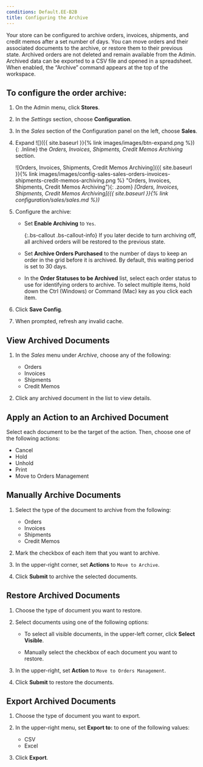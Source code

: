 ```yaml
---
conditions: Default.EE-B2B
title: Configuring the Archive
---
```


Your store can be configured to archive orders, invoices, shipments, and credit memos after a set number of days. You can move orders and their associated documents to the archive, or restore them to their previous state. Archived orders are not deleted and remain available from the Admin. Archived data can be exported to a CSV file and opened in a spreadsheet. When enabled, the “Archive” command appears at the top of the workspace.

## To configure the order archive:

1. On the Admin menu, click **Stores**.

1. In the _Settings_ section, choose **Configuration**.

1. In the _Sales_ section of the Configuration panel on the left, choose **Sales**.

1. Expand ![]({{ site.baseurl }}{% link images/images/btn-expand.png %}){: .Inline} the _Orders, Invoices, Shipments, Credit Memos Archiving_ section.

    ![Orders, Invoices, Shipments, Credit Memos Archiving]({{ site.baseurl }}{% link images/images/config-sales-sales-orders-invoices-shipments-credit-memos-archiving.png %} "Orders, Invoices, Shipments, Credit Memos Archiving"){: .zoom}
    _[Orders, Invoices, Shipments, Credit Memos Archiving]({{ site.baseurl }}{% link configuration/sales/sales.md %})_

1. Configure the archive:

    - Set **Enable Archiving** to `Yes`.

        {:.bs-callout .bs-callout-info}
        If you later decide to turn archiving off, all archived orders will be restored to the previous state.

    - Set **Archive Orders Purchased** to the number of days to keep an order in the grid before it is archived. By default, this waiting period is set to 30 days.

    - In the **Order Statuses to be Archived** list, select each order status to use for identifying orders to archive. To select multiple items, hold down the Ctrl (Windows) or Command (Mac) key as you click each item.

1. Click **Save Config**.

1. When prompted, refresh any invalid cache.

## View Archived Documents

1. In the _Sales_ menu under _Archive_, choose any of the following:

    - Orders
    - Invoices
    - Shipments
    - Credit Memos

1. Click any archived document in the list to view details.

## Apply an Action to an Archived Document

Select each document to be the target of the action. Then, choose one of the following actions:

- Cancel
- Hold
- Unhold
- Print
- Move to Orders Management

## Manually Archive Documents

1. Select the type of the document to archive from the following:

    - Orders
    - Invoices
    - Shipments
    - Credit Memos

1. Mark the checkbox of each item that you want to archive.

1. In the upper-right corner, set **Actions** to `Move to Archive`.

1. Click **Submit** to archive the selected documents.

## Restore Archived Documents

1. Choose the type of document you want to restore.

1. Select documents using one of the following options:

    - To select all visible documents, in the upper-left corner, click **Select Visible**.

    - Manually select the checkbox of each document you want to restore.

1. In the upper-right, set **Action** to `Move to Orders Management`.

1. Click **Submit** to restore the documents.

## Export Archived Documents

1. Choose the type of document you want to export.

1. In the upper-right menu, set **Export to:** to one of the following values:

    - CSV
    - Excel

1. Click **Export**.
